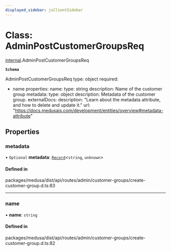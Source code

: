 ```yaml
---
displayed_sidebar: jsClientSidebar
---
```


# Class: AdminPostCustomerGroupsReq

[internal](../modules/internal-6.md).AdminPostCustomerGroupsReq

**`Schema`**

AdminPostCustomerGroupsReq
type: object
required:
  - name
properties:
  name:
    type: string
    description: Name of the customer group
  metadata:
    type: object
    description: Metadata of the customer group.
    externalDocs:
      description: "Learn about the metadata attribute, and how to delete and update it."
      url: "https://docs.medusajs.com/development/entities/overview#metadata-attribute"

## Properties

### metadata

• `Optional` **metadata**: [`Record`](../modules/internal.md#record)<`string`, `unknown`\>

#### Defined in

packages/medusa/dist/api/routes/admin/customer-groups/create-customer-group.d.ts:83

___

### name

• **name**: `string`

#### Defined in

packages/medusa/dist/api/routes/admin/customer-groups/create-customer-group.d.ts:82
